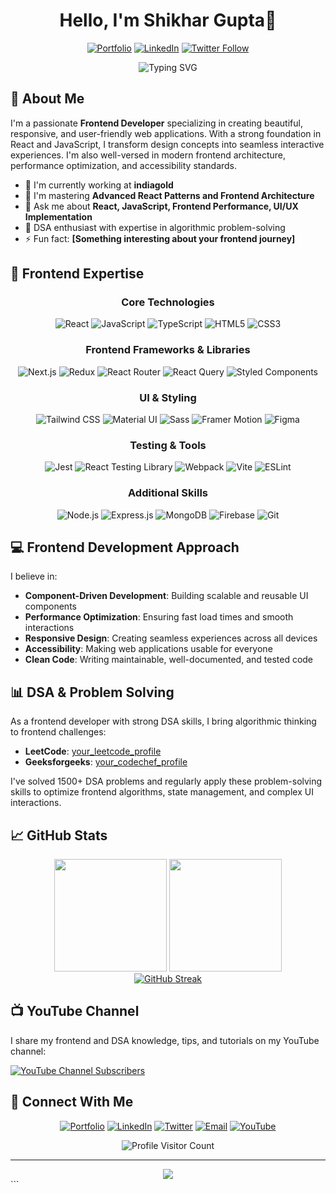 <div align="center">
  
# Hello, I'm Shikhar Gupta👋

[![Portfolio](https://img.shields.io/badge/-Portfolio-000000?style=social&logo=react&logoColor=61DAFB)](https://shikhar-portfolio.vercel.app/)
[![LinkedIn](https://img.shields.io/badge/-LinkedIn-blue?style=flat-square&logo=Linkedin&logoColor=white)](https://www.linkedin.com/in/shikhar-gupta-98a15b197/)
[![Twitter Follow](https://img.shields.io/twitter/follow/your_twitter?style=social)](https://x.com/Shikhar00317518)

</div>

<p align="center">
  <img src="https://readme-typing-svg.herokuapp.com?font=Fira+Code&pause=1000&color=61DAFB&center=true&vCenter=true&width=435&lines=Frontend+Developer;React+Specialist;JavaScript+Enthusiast;UI%2FUX+Craftsman;DSA+Master" alt="Typing SVG" />
</p>

## 💫 About Me

I'm a passionate **Frontend Developer** specializing in creating beautiful, responsive, and user-friendly web applications. With a strong foundation in React and JavaScript, I transform design concepts into seamless interactive experiences. I'm also well-versed in modern frontend architecture, performance optimization, and accessibility standards.

- 🔭 I'm currently working at **indiagold**
- 🌱 I'm mastering **Advanced React Patterns and Frontend Architecture**
- 💬 Ask me about **React, JavaScript, Frontend Performance, UI/UX Implementation**
- 🧠 DSA enthusiast with expertise in algorithmic problem-solving
- ⚡ Fun fact: **[Something interesting about your frontend journey]**

## 🚀 Frontend Expertise

<div align="center">

### Core Technologies
![React](https://img.shields.io/badge/-React-61DAFB?style=for-the-badge&logo=react&logoColor=black)
![JavaScript](https://img.shields.io/badge/-JavaScript-F7DF1E?style=for-the-badge&logo=javascript&logoColor=black)
![TypeScript](https://img.shields.io/badge/-TypeScript-3178C6?style=for-the-badge&logo=typescript&logoColor=white)
![HTML5](https://img.shields.io/badge/-HTML5-E34F26?style=for-the-badge&logo=html5&logoColor=white)
![CSS3](https://img.shields.io/badge/-CSS3-1572B6?style=for-the-badge&logo=css3&logoColor=white)

### Frontend Frameworks & Libraries
![Next.js](https://img.shields.io/badge/-Next.js-000000?style=for-the-badge&logo=next.js&logoColor=white)
![Redux](https://img.shields.io/badge/-Redux-764ABC?style=for-the-badge&logo=redux&logoColor=white)
![React Router](https://img.shields.io/badge/-React_Router-CA4245?style=for-the-badge&logo=react-router&logoColor=white)
![React Query](https://img.shields.io/badge/-React_Query-FF4154?style=for-the-badge&logo=react-query&logoColor=white)
![Styled Components](https://img.shields.io/badge/-Styled_Components-DB7093?style=for-the-badge&logo=styled-components&logoColor=white)

### UI & Styling
![Tailwind CSS](https://img.shields.io/badge/-Tailwind_CSS-38B2AC?style=for-the-badge&logo=tailwind-css&logoColor=white)
![Material UI](https://img.shields.io/badge/-Material_UI-0081CB?style=for-the-badge&logo=material-ui&logoColor=white)
![Sass](https://img.shields.io/badge/-Sass-CC6699?style=for-the-badge&logo=sass&logoColor=white)
![Framer Motion](https://img.shields.io/badge/-Framer_Motion-0055FF?style=for-the-badge&logo=framer&logoColor=white)
![Figma](https://img.shields.io/badge/-Figma-F24E1E?style=for-the-badge&logo=figma&logoColor=white)

### Testing & Tools
![Jest](https://img.shields.io/badge/-Jest-C21325?style=for-the-badge&logo=jest&logoColor=white)
![React Testing Library](https://img.shields.io/badge/-RTL-E33332?style=for-the-badge&logo=testing-library&logoColor=white)
![Webpack](https://img.shields.io/badge/-Webpack-8DD6F9?style=for-the-badge&logo=webpack&logoColor=black)
![Vite](https://img.shields.io/badge/-Vite-646CFF?style=for-the-badge&logo=vite&logoColor=white)
![ESLint](https://img.shields.io/badge/-ESLint-4B32C3?style=for-the-badge&logo=eslint&logoColor=white)

### Additional Skills
![Node.js](https://img.shields.io/badge/-Node.js-339933?style=for-the-badge&logo=node.js&logoColor=white)
![Express.js](https://img.shields.io/badge/-Express.js-000000?style=for-the-badge&logo=express&logoColor=white)
![MongoDB](https://img.shields.io/badge/-MongoDB-47A248?style=for-the-badge&logo=mongodb&logoColor=white)
![Firebase](https://img.shields.io/badge/-Firebase-FFCA28?style=for-the-badge&logo=firebase&logoColor=black)
![Git](https://img.shields.io/badge/-Git-F05032?style=for-the-badge&logo=git&logoColor=white)

</div>

## 💻 Frontend Development Approach

I believe in:
- **Component-Driven Development**: Building scalable and reusable UI components
- **Performance Optimization**: Ensuring fast load times and smooth interactions
- **Responsive Design**: Creating seamless experiences across all devices
- **Accessibility**: Making web applications usable for everyone
- **Clean Code**: Writing maintainable, well-documented, and tested code

## 📊 DSA & Problem Solving

As a frontend developer with strong DSA skills, I bring algorithmic thinking to frontend challenges:

- **LeetCode**: [your_leetcode_profile](https://leetcode.com/u/shikhar_at_lc/)
- **Geeksforgeeks**: [your_codechef_profile](https://www.geeksforgeeks.org/user/sgupta9519/)

I've solved 1500+ DSA problems and regularly apply these problem-solving skills to optimize frontend algorithms, state management, and complex UI interactions.

## 📈 GitHub Stats

<div align="center">
  <img height="180em" src="https://github-readme-stats.vercel.app/api?username=shikhar-9519&show_icons=true&theme=react&include_all_commits=true&count_private=true" />
  <img height="180em" src="https://github-readme-stats.vercel.app/api/top-langs/?username=shikhar-9519&layout=compact&langs_count=7&theme=react" />
</div>

<div align="center">
  <a href="https://git.io/streak-stats"><img src="https://streak-stats.demolab.com?user=shikhar-9519" alt="GitHub Streak" /></a>
</div>

## 📺 YouTube Channel

I share my frontend and DSA knowledge, tips, and tutorials on my YouTube channel:

[![YouTube Channel Subscribers](https://img.shields.io/youtube/channel/subscribers/UCE5_oIHXiARrzheamgm8CQA?style=social)](https://www.youtube.com/@5minutescode)

## 🤝 Connect With Me

<div align="center">
  
[![Portfolio](https://img.shields.io/badge/-Portfolio-000000?style=for-the-badge&logo=react&logoColor=61DAFB)](https://shikhar-portfolio.vercel.app/)
[![LinkedIn](https://img.shields.io/badge/-LinkedIn-0077B5?style=for-the-badge&logo=linkedin&logoColor=white)](https://www.linkedin.com/in/shikhar-gupta-98a15b197/)
[![Twitter](https://img.shields.io/badge/-Twitter-1DA1F2?style=for-the-badge&logo=twitter&logoColor=white)](https://x.com/Shikhar00317518)
[![Email](https://img.shields.io/badge/-Email-D14836?style=for-the-badge&logo=gmail&logoColor=white)](mailto:sgupta.9519@gmail.com)
[![YouTube](https://img.shields.io/badge/-YouTube-FF0000?style=for-the-badge&logo=youtube&logoColor=white)](https://www.youtube.com/@5minutescode)
  
</div>

<div align="center">
  <img src="https://komarev.com/ghpvc/?username=shikhar-9519&label=Profile%20views&color=61DAFB&style=flat" alt="Profile Visitor Count" />
</div>

---

<div align="center">
  <img src="https://forthebadge.com/images/badges/built-with-love.svg" />
</div>
```
